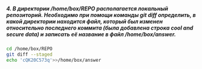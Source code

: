 ##### 4. В директории /home/box/REPO располагается локальный репозиторий. Необходимо при помощи команды git diff определить, в какой директории находится файл, который был изменен относительно последнего коммита (была добавлена строка cool and secure data) и записать её название в файл /home/box/answer.
```bash
cd /home/box/REPO
git diff --staged
echo 'cQK20C573q'>>/home/box/answer
```
